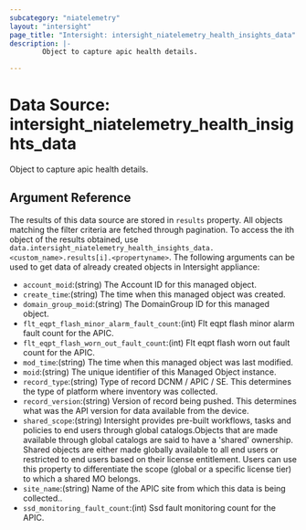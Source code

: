 ```yaml
---
subcategory: "niatelemetry"
layout: "intersight"
page_title: "Intersight: intersight_niatelemetry_health_insights_data"
description: |-
        Object to capture apic health details.

---
```


# Data Source: intersight_niatelemetry_health_insights_data
Object to capture apic health details.
## Argument Reference
The results of this data source are stored in `results` property.
All objects matching the filter criteria are fetched through pagination.
To access the ith object of the results obtained, use `data.intersight_niatelemetry_health_insights_data.<custom_name>.results[i].<propertyname>`.
The following arguments can be used to get data of already created objects in Intersight appliance:
* `account_moid`:(string) The Account ID for this managed object. 
* `create_time`:(string) The time when this managed object was created. 
* `domain_group_moid`:(string) The DomainGroup ID for this managed object. 
* `flt_eqpt_flash_minor_alarm_fault_count`:(int) Flt eqpt flash minor alarm fault count for the APIC. 
* `flt_eqpt_flash_worn_out_fault_count`:(int) Flt eqpt flash worn out fault count for the APIC. 
* `mod_time`:(string) The time when this managed object was last modified. 
* `moid`:(string) The unique identifier of this Managed Object instance. 
* `record_type`:(string) Type of record DCNM / APIC / SE. This determines the type of platform where inventory was collected. 
* `record_version`:(string) Version of record being pushed. This determines what was the API version for data available from the device. 
* `shared_scope`:(string) Intersight provides pre-built workflows, tasks and policies to end users through global catalogs.Objects that are made available through global catalogs are said to have a 'shared' ownership. Shared objects are either made globally available to all end users or restricted to end users based on their license entitlement. Users can use this property to differentiate the scope (global or a specific license tier) to which a shared MO belongs. 
* `site_name`:(string) Name of the APIC site from which this data is being collected.. 
* `ssd_monitoring_fault_count`:(int) Ssd fault monitoring count for the APIC. 
 
